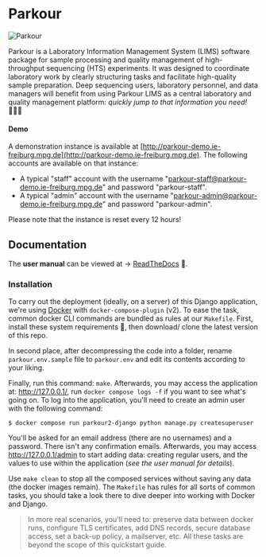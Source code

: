 # Parkour

![Parkour](./readme.png)

Parkour is a Laboratory Information Management System (LIMS) software package
for sample processing and quality management of high-throughput sequencing
(HTS) experiments. It was designed to coordinate laboratory work by clearly
structuring tasks and facilitate high-quality sample preparation. Deep
sequencing users, laboratory personnel, and data managers will benefit from
using Parkour LIMS as a central laboratory and quality management platform:
_quickly jump to that information you need!_ 🤸🏻‍♀️

#### Demo

A demonstration instance is available at
[http://parkour-demo.ie-freiburg.mpg.de](http://parkour-demo.ie-freiburg.mpg.de).
The following accounts are available on that instance:

 - A typical "staff" account with the username
   "parkour-staff@parkour-demo.ie-freiburg.mpg.de" and password
"parkour-staff".
 - A typical "admin" account with the username
   "parkour-admin@parkour-demo.ie-freiburg.mpg.de" and password
"parkour-admin".

Please note that the instance is reset every 12 hours!


## Documentation

The **user manual** can be viewed at →
[ReadTheDocs](https://parkour.readthedocs.io/) 📖.

### Installation

To carry out the deployment (ideally, on a server) of this Django application,
we're using [Docker](https://docs.docker.com/get-started/) with
`docker-compose-plugin` (v2). To ease the task, common docker CLI commands
are bundled as rules at our `Makefile`. First, install these system
requirements 🐳, then download/ clone the latest version of this repo.

In second place, after decompressing the code into a folder, rename
`parkour.env.sample` file to `parkour.env` and edit its contents according to
your liking.

Finally, run this command: `make`. Afterwards, you may access the application
at: <http://127.0.0.1/>, run `docker compose logs -f` if you want to see what's
going on. To log into the application, you'll need to create an admin user with
the following command:

`$ docker compose run parkour2-django python manage.py createsuperuser`

You'll be asked for an email address (there are no usernames) and a password.
There isn't any confirmation emails.  Afterwards, you may access
<http://127.0.0.1/admin> to start adding data: creating regular users, and the
values to use within the application (_see the user manual for details_).

Use `make clean` to stop all the composed services without saving any data (the
docker images remain). The `Makefile` has rules for all sorts of common
tasks, you should take a look there to dive deeper into working with Docker and
Django.

> In more real scenarios, you'll need to: preserve data between docker runs,
> configure TLS certificates, add DNS records, secure database access, set a
> back-up policy, a mailserver, etc. All these tasks are beyond the scope of this
> quickstart guide.
